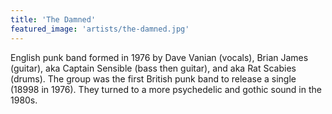 ```yaml
---
title: 'The Damned'
featured_image: 'artists/the-damned.jpg'
---
```

English punk band formed in 1976 by Dave Vanian (vocals), Brian James (guitar),  aka Captain Sensible (bass then guitar), and  aka Rat Scabies (drums).
The group was the first British punk band to release a single (18998 in 1976). They turned to a more psychedelic and gothic sound in the 1980s.
